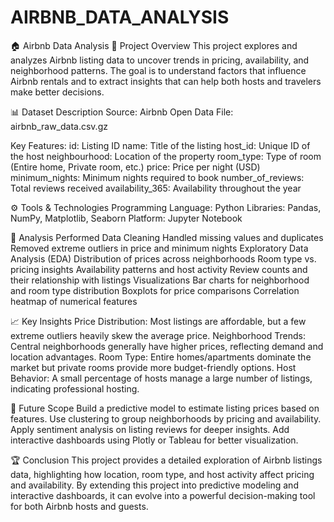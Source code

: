 # AIRBNB_DATA_ANALYSIS
🏠 Airbnb Data Analysis
📌 Project Overview
This project explores and analyzes Airbnb listing data to uncover trends in pricing, availability, and neighborhood patterns. 
The goal is to understand factors that influence Airbnb rentals and to extract insights that can help both hosts and travelers make better decisions.

📊 Dataset Description
Source: Airbnb Open Data
File: airbnb_raw_data.csv.gz

Key Features:
id: Listing ID
name: Title of the listing
host_id: Unique ID of the host
neighbourhood: Location of the property
room_type: Type of room (Entire home, Private room, etc.)
price: Price per night (USD)
minimum_nights: Minimum nights required to book
number_of_reviews: Total reviews received
availability_365: Availability throughout the year

⚙️ Tools & Technologies
Programming Language: Python
Libraries: Pandas, NumPy, Matplotlib, Seaborn
Platform: Jupyter Notebook

🔎 Analysis Performed
Data Cleaning
Handled missing values and duplicates
Removed extreme outliers in price and minimum nights
Exploratory Data Analysis (EDA)
Distribution of prices across neighborhoods
Room type vs. pricing insights
Availability patterns and host activity
Review counts and their relationship with listings
Visualizations
Bar charts for neighborhood and room type distribution
Boxplots for price comparisons
Correlation heatmap of numerical features

📈 Key Insights
Price Distribution: Most listings are affordable, but a few extreme outliers heavily skew the average price.
Neighborhood Trends: Central neighborhoods generally have higher prices, reflecting demand and location advantages.
Room Type: Entire homes/apartments dominate the market but private rooms provide more budget-friendly options.
Host Behavior: A small percentage of hosts manage a large number of listings, indicating professional hosting.

🚀 Future Scope
Build a predictive model to estimate listing prices based on features.
Use clustering to group neighborhoods by pricing and availability.
Apply sentiment analysis on listing reviews for deeper insights.
Add interactive dashboards using Plotly or Tableau for better visualization.

🏆 Conclusion
This project provides a detailed exploration of Airbnb listings data, highlighting how location, room type, and host activity affect pricing and availability. 
By extending this project into predictive modeling and interactive dashboards, it can evolve into a powerful decision-making tool for both Airbnb hosts and guests.
